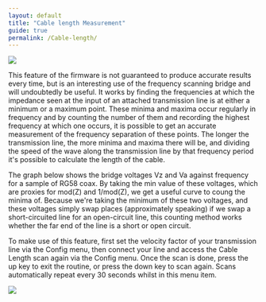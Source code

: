 ```yaml
---
layout: default
title: "Cable length Measurement"
guide: true
permalink: /Cable-length/
--- 
```


![](https://github.com/G1OJS/G1OJS-MR300-SARK100-Firmware/blob/5639fe2142eb8b40a403f823e261dc2629746144/assets/img/Cable%20length%20screen%20640px.png)

This feature of the firmware is not guaranteed to produce accurate results every time, but is an interesting use of the frequency scanning bridge and will undoubtedly be useful. It works by finding the frequencies at which the impedance seen at the input of an attached transmission line is at either a minimum or a maximum point. These minima and maxima occur regularly in frequency and by counting the number of them and recording the highest frequency at which one occurs, it is possible to get an accurate measurement of the frequency separation of these points. The longer the transmission line, the more minima and maxima there will be, and dividing the speed of the wave along the transmission line by that frequency period it's possible to calculate the length of the cable.

The graph below shows the bridge voltages Vz and Va against frequency for a sample of RG58 coax. By taking the min value of these voltages, which are proxies for mod(Z) and 1/mod(Z), we get a useful curve to coung the minima of. Because we're taking the minimum of these two voltages, and these voltages simply swap places (approximately speaking) if we swap a short-circuited line for an open-circuit line, this counting method works whether the far end of the line is a short or open circuit.

To make use of this feature, first set the velocity factor of your transmission line via the Config menu, then connect your line and access the Cable Length scan again via the Config menu. Once the scan is done, press the up key to exit the routine, or press the down key to scan again. Scans automatically repeat every 30 seconds whilst in this menu item.


![](https://github.com/G1OJS/G1OJS-MR300-SARK100-Firmware/blob/9d86bc05809f87071eacece56b696e807b28c5a8/assets/img/Cable%20length%20example%20640px.png)
